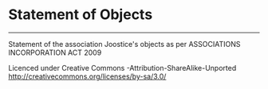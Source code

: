 # Statement of Objects
----------

Statement of the association Joostice's objects as per ASSOCIATIONS INCORPORATION ACT 2009

Licenced under Creative Commons -Attribution-ShareAlike-Unported
http://creativecommons.org/licenses/by-sa/3.0/
